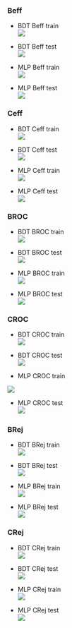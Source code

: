 ### Beff
* BDT Beff train<br>
![](https://github.com/whucyb/computational_physics_N2014301020067/blob/master/plot/Beff-lcfiweights_BDT-train.png)

* BDT Beff test<br>
![](https://github.com/whucyb/computational_physics_N2014301020067/blob/master/plot/Beff-lcfiweights_BDT-test.png)

* MLP Beff train<br>
![](https://github.com/whucyb/computational_physics_N2014301020067/blob/master/plot/Beff-lcfiweights_MLP-train.png)

* MLP Beff test<br>
![](https://github.com/whucyb/computational_physics_N2014301020067/blob/master/plot/Beff-lcfiweights_MLP-test.png)


### Ceff
* BDT Ceff train<br>
![](https://github.com/whucyb/computational_physics_N2014301020067/blob/master/plot/Ceff-lcfiweights_BDT-train.png)

* BDT Ceff test<br>
![](https://github.com/whucyb/computational_physics_N2014301020067/blob/master/plot/Ceff-lcfiweights_BDT-test.png)

* MLP Ceff train<br>
![](https://github.com/whucyb/computational_physics_N2014301020067/blob/master/plot/Ceff-lcfiweights_MLP-train.png)

* MLP Ceff test<br>
![](https://github.com/whucyb/computational_physics_N2014301020067/blob/master/plot/Ceff-lcfiweights_MLP-test.png)


### BROC
* BDT BROC train<br>
![](https://github.com/whucyb/computational_physics_N2014301020067/blob/master/plot/BROC-lcfiweights_BDT-train.png)

* BDT BROC test<br>
![](https://github.com/whucyb/computational_physics_N2014301020067/blob/master/plot/BROC-lcfiweights_BDT-test.png)

* MLP BROC train<br>
![](https://github.com/whucyb/computational_physics_N2014301020067/blob/master/plot/BROC-lcfiweights_MLP-train.png)

* MLP BROC test<br>
![](https://github.com/whucyb/computational_physics_N2014301020067/blob/master/plot/BROC-lcfiweights_MLP-test.png)


### CROC
* BDT CROC train<br>
![](https://github.com/whucyb/computational_physics_N2014301020067/blob/master/plot/CROC-lcfiweights_BDT-train.png)

* BDT CROC test<br>
![](https://github.com/whucyb/computational_physics_N2014301020067/blob/master/plot/CROC-lcfiweights_BDT-test.png)
* MLP CROC train<br>

![](https://github.com/whucyb/computational_physics_N2014301020067/blob/master/plot/CROC-lcfiweights_MLP-train.png)

* MLP CROC test<br>
![](https://github.com/whucyb/computational_physics_N2014301020067/blob/master/plot/CROC-lcfiweights_MLP-test.png)


### BRej
* BDT BRej train<br>
![](https://github.com/whucyb/computational_physics_N2014301020067/blob/master/plot/rejectionB-lcfiweights_BDT-train.png)

* BDT BRej test<br>
![](https://github.com/whucyb/computational_physics_N2014301020067/blob/master/plot/rejectionB-lcfiweights_BDT-test.png)

* MLP BRej train<br>
![](https://github.com/whucyb/computational_physics_N2014301020067/blob/master/plot/rejectionB-lcfiweights_MLP-train.png)

* MLP BRej test<br>
![](https://github.com/whucyb/computational_physics_N2014301020067/blob/master/plot/rejectionB-lcfiweights_MLP-test.png)


### CRej
* BDT CRej train<br>
![](https://github.com/whucyb/computational_physics_N2014301020067/blob/master/plot/rejectionC-lcfiweights_BDT-train.png)

* BDT CRej test<br>
![](https://github.com/whucyb/computational_physics_N2014301020067/blob/master/plot/rejectionC-lcfiweights_BDT-test.png)

* MLP CRej train<br>
![](https://github.com/whucyb/computational_physics_N2014301020067/blob/master/plot/rejectionC-lcfiweights_MLP-train.png)

* MLP CRej test<br>
![](https://github.com/whucyb/computational_physics_N2014301020067/blob/master/plot/rejectionC-lcfiweights_MLP-test.png)
